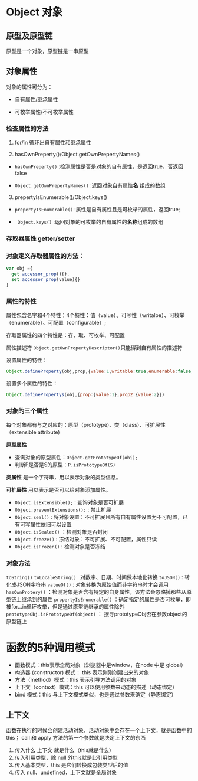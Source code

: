 # Object 对象

## 原型及原型链
原型是一个对象，原型链是一串原型

## 对象属性

对象的属性可分为：
- 自有属性/继承属性

- 可枚举属性/不可枚举属性

### 检查属性的方法

1. for/in  循环出自有属性和继承属性

2. hasOwnPreperty()/Object.getOwnPrepertyNames()

  - `hasOwnPreperty()` :检测属性是否是对象的自有属性，是返回true，否返回false

  - `Object.getOwnPrepertyNames()` :返回对象自有属性**名** 组成的数组

3. prepertyIsEnumerable()/Object.keys()

 - `prepertyIsEnumerable()` :属性是自有属性且是可枚举的属性，返回true;

 - ` Object.keys()` :返回对象的可枚举的自有属性的**名称**组成的数组

### 存取器属性 getter/setter

###  对象定义存取器属性的方法：
```javascript
var obj ={
  get accessor_prop(){},
  set accessor_prop(value){}
}
```
### 属性的特性

属性包含名字和4个特性；4个特性：值（value）、可写性（writalbe）、可枚举（enumerable）、可配置（configurable）; 

存取器属性的四个特性是：存、取、可枚举、可配置

属性描述符 `Object.getOwnPropertyDescriptor()`只能得到自有属性的描述符

设置属性的特性：

```javascript
Object.defineProperty(obj,prop,{value:1,writable:true,enumerable:false,configurable:ture});
```

设置多个属性的特性：
```javascript
Object.definePropertys(obj,{prop:{value:1},prop2:{value:2}})
```


### 对象的三个属性

每个对象都有与之对应的：原型（prototype)、类（class）、可扩展性（extensible attribute)

**原型属性**
- 查询对象的原型属性：`Object.getPrototypeOf(obj);`
- 判断P是否是S的原型：`P.isPrototypeOf(S)`

**类属性**
是一个字符串，用以表示对象的类型信息。

**可扩展性**
用以表示是否可以给对象添加属性。

- `Object.isExtensible();` : 查询对象是否可扩展
- `Object.preventExtensions();` : 禁止扩展
- `Object.seal()` : 将对象设置：不可扩展且所有自有属性设置为不可配置，已有可写属性依旧可以设置
- `Object.isSealed()` ：检测对象是否封闭
- `Object.freeze()` : 冻结对象：不可扩展、不可配置，属性只读
- `Object.isFrozen()` : 检测对象是否冻结

### 对象方法

`toString()`
`toLocaleString() ` 对数字、日期、时间做本地化转换
`toJSON()` : 转化成JSON字符串
`valueOf()` : 对象转换为原始值而非字符串时才会调用
`hasOwnProtery()`  ：检测对象是否含有特定的自身属性，该方法会忽略掉那些从原型链上继承到的属性
`propertyIsEnumerable()`  ：确定指定的属性是否可枚举，即被for...in循环枚举，但是通过原型链继承的属性除外
`prototypeObj.isPrototypeOf(object)` ： 搜寻prototypeObj否在参数object的原型链上


# 函数的5种调用模式

- 函数模式：this表示全局对象（浏览器中是window，在node 中是 global）
- 构造器 (constructor) 模式： this 表示刚刚创建出来的对象
- 方法（method）模式：this 表示引导方法调用的对象
- 上下文（context）模式：this 可以使用参数来动态的描述（动态绑定）
- bind 模式：this 与上下文模式类似，也是通过参数来确定（静态绑定）

## 上下文

函数在执行的时候会创建活动对象，活动对象中会存在一个上下文，就是函数中的this；
call 和 apply 方法的第一个参数就是决定上下文的东西
1. 传入什么 上下文 就是什么（this就是什么）
2. 传入引用类型，除 null 外this就是此引用类型
3. 传入基本类型，this 是它们转换成包装类型后的值
4. 传入 null、undefined，上下文就是全局对象

